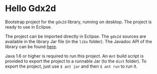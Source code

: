 # Hello Gdx2d

Bootstrap project for the `gdx2d` library, running on desktop. The project is ready to use in Eclipse.

The project can be imported directly in Eclipse. The `gdx2d` sources are available in the library Jar file (in the `libs` folder). The Javadoc API of the library can be found [here](http://hevs-isi.github.io/gdx2d/javadoc/1.0.0/).

Java 1.6 or higher is required to run this project. An `Ant` build script is provided to export the project to a runnable Jar (to the `dist` folder). To export the project, just use `$ ant jar` and then `$ ant run` to run it.